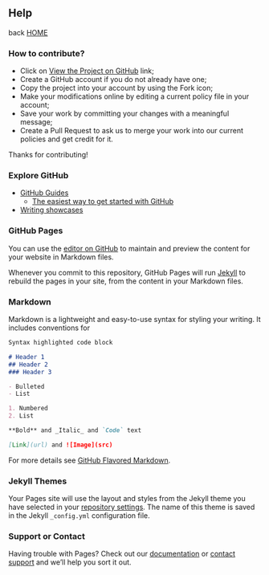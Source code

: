 ## Help

back [HOME](README.md)

### How to contribute?

- Click on [View the Project on GitHub](https://github.com/lespetitscameleons/policies) link;
- Create a GitHub account if you do not already have one;
- Copy the project into your account by using the Fork icon;
- Make your modifications online by editing a current policy file in your account;
- Save your work by committing your changes with a meaningful message;
- Create a Pull Request to ask us to merge your work into our current policies and get credit for it.

Thanks for contributing!

### Explore GitHub

- [GitHub Guides](https://guides.github.com/)
  - [The easiest way to get started with GitHub](https://guides.github.com/activities/hello-world/)
- [Writing showcases](https://github.com/showcases/writing)

### GitHub Pages

You can use the [editor on GitHub](https://github.com/lespetitscameleons/policies/edit/master/README.md) to maintain and preview the content for your website in Markdown files.

Whenever you commit to this repository, GitHub Pages will run [Jekyll](https://jekyllrb.com/) to rebuild the pages in your site, from the content in your Markdown files.

### Markdown

Markdown is a lightweight and easy-to-use syntax for styling your writing. It includes conventions for

```markdown
Syntax highlighted code block

# Header 1
## Header 2
### Header 3

- Bulleted
- List

1. Numbered
2. List

**Bold** and _Italic_ and `Code` text

[Link](url) and ![Image](src)
```

For more details see [GitHub Flavored Markdown](https://guides.github.com/features/mastering-markdown/).

### Jekyll Themes

Your Pages site will use the layout and styles from the Jekyll theme you have selected in your [repository settings](https://github.com/lespetitscameleons/policies/settings). The name of this theme is saved in the Jekyll `_config.yml` configuration file.

### Support or Contact

Having trouble with Pages? Check out our [documentation](https://help.github.com/categories/github-pages-basics/) or [contact support](https://github.com/contact) and we’ll help you sort it out.
